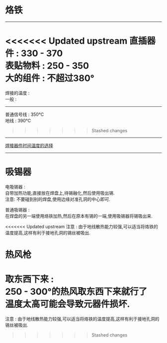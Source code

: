 # 烙铁
___
<<<<<<< Updated upstream
直插器件 : 330 - 370    
表贴物料 : 250 - 350  
大的组件 : 不超过380°
=======
焊接的温度 :   
一般 :   
___
普通信号线 :   350℃   
地线 :  390℃   
>>>>>>> Stashed changes
___
[焊接器件时间温度的选择](https://zhuanlan.zhihu.com/p/76460403#:~:text=1%E3%80%81%E6%A0%87%E7%A4%BA20-25W%EF%BC%8C%E5%AF%B9%E5%BA%94%E7%84%8A%E6%8E%A5%E6%B8%A9%E5%BA%A6%E4%B8%BA200-250%E5%BA%A6%EF%BC%9B%202%E3%80%81%E6%A0%87%E7%A4%BA30-35W%EF%BC%8C%E5%AF%B9%E5%BA%94%E7%84%8A%E6%8E%A5%E6%B8%A9%E5%BA%A6%E4%B8%BA250-300%E5%BA%A6%EF%BC%9B%203%E3%80%81%E6%A0%87%E7%A4%BA40-45W%EF%BC%8C%E5%AF%B9%E5%BA%94%E7%84%8A%E6%8E%A5%E6%B8%A9%E5%BA%A6%E4%B8%BA280-350%E5%BA%A6%EF%BC%9B,4%E3%80%81%E6%A0%87%E7%A4%BA50W%EF%BC%8C%E5%AF%B9%E5%BA%94%E7%84%8A%E6%8E%A5%E6%B8%A9%E5%BA%A6%E4%B8%BA320-380%E5%BA%A6%EF%BC%9B%205%E3%80%81%E6%A0%87%E7%A4%BA60W%EF%BC%8C%E5%AF%B9%E5%BA%94%E7%84%8A%E6%8E%A5%E6%B8%A9%E5%BA%A6%E4%B8%BA320-400%E5%BA%A6%EF%BC%9B%206%E3%80%81%E6%A0%87%E7%A4%BA75-80W%EF%BC%8C%E5%AF%B9%E5%BA%94%E7%84%8A%E6%8E%A5%E6%B8%A9%E5%BA%A6%E4%B8%BA350-400%E5%BA%A6%EF%BC%9B%207%E3%80%81%E6%A0%87%E7%A4%BA100W%EF%BC%8C%E5%AF%B9%E5%BA%94%E7%84%8A%E6%8E%A5%E6%B8%A9%E5%BA%A6%E4%B8%BA380-450%E5%BA%A6%EF%BC%9B)   
___

# 吸锡器
电吸锡器 :  
自带加热功能,直接放在焊盘上,待锡融化,然后使用吸出锡.   
注意: 不要碰到别的焊盘,使用边缘对准孔洞的中心即可.  

普通吸锡器 :  
在焊盘的另一端使用烙铁加热,然后在原本有锡的一端,使用吸锡器将锡吸出来.

<<<<<<< Updated upstream
注意 :  由于地线散热能力较强,可以适当将烙铁的温度提高,这样有利于接地孔洞的锡丝被吸出.

# 热风枪
取东西下来 :    
250 - 300°的热风取东西下来就行了    
温度太高可能会导致元器件损坏.      
=======
注意 :  由于地线散热能力较强,可以适当将烙铁的温度提高,这样有利于接地孔洞的锡丝被吸出.
>>>>>>> Stashed changes
